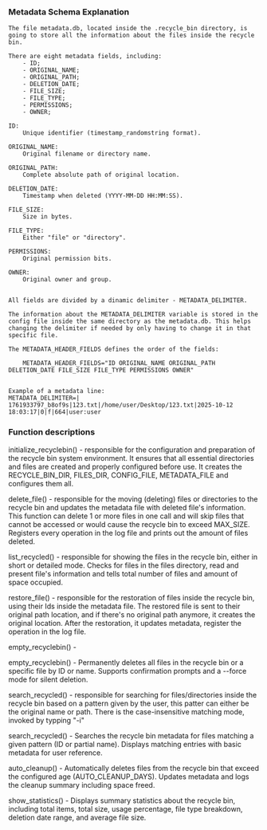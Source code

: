 ### Metadata Schema Explanation

    The file metadata.db, located inside the .recycle_bin directory, is going to store all the information about the files inside the recycle bin.

    There are eight metadata fields, including:
        - ID;
        - ORIGINAL_NAME;
        - ORIGINAL_PATH;
        - DELETION_DATE;
        - FILE_SIZE;
        - FILE_TYPE;
        - PERMISSIONS;
        - OWNER;

    ID:
        Unique identifier (timestamp_randomstring format).

    ORIGINAL_NAME:
        Original filename or directory name.

    ORIGINAL_PATH:
        Complete absolute path of original location.

    DELETION_DATE:
        Timestamp when deleted (YYYY-MM-DD HH:MM:SS).

    FILE_SIZE:
        Size in bytes.

    FILE_TYPE:
        Either "file" or "directory".

    PERMISSIONS:
        Original permission bits.

    OWNER:
        Original owner and group.

    
    All fields are divided by a dinamic delimiter - METADATA_DELIMITER.

    The information about the METADATA_DELIMITER variable is stored in the config file inside the same directory as the metadata.db. This helps changing the delimiter if needed by only having to change it in that specific file.

    The METADATA_HEADER_FIELDS defines the order of the fields:

        METADATA_HEADER_FIELDS="ID ORIGINAL_NAME ORIGINAL_PATH DELETION_DATE FILE_SIZE FILE_TYPE PERMISSIONS OWNER"


    Example of a metadata line:
    METADATA_DELIMITER=|
    1761933797_b8of9s|123.txt|/home/user/Desktop/123.txt|2025-10-12 18:03:17|0|f|664|user:user

### Function descriptions

initialize_recyclebin() - responsible for the configuration and preparation of the recycle bin system environment. It ensures that all essential directories and files are created and properly configured before use. It creates the RECYCLE_BIN_DIR, FILES_DIR, CONFIG_FILE, METADATA_FILE and configures them all.

delete_file() - responsible for the moving (deleting) files or directories to the recycle bin and updates the metadata file with deleted file's information. This function can delete 1 or more files in one call and will skip files that cannot be accessed or would cause the recycle bin to exceed MAX_SIZE. Registers every operation in the log file and prints out the amount of files deleted.

list_recycled() - responsible for showing the files in the recycle bin, either in short or detailed mode. Checks for files in the files directory, read and present file's information and tells total number of files and amount of space occupied.

restore_file() - responsible for the restoration of files inside the recycle bin, using their Ids inside the metadata file. The restored file is sent to their original path location, and if there's no original path anymore, it creates the original location. After the restoration, it updates metadata, register the operation in the log file.

empty_recyclebin() - 

empty_recyclebin() - Permanently deletes all files in the recycle bin or a specific file by ID or name. Supports confirmation prompts and a --force mode for silent deletion.

search_recycled() - responsible for searching for files/directories inside the recycle bin based on a pattern given by the user, this patter can either be the original name or path. There is the case-insensitive matching mode, invoked by typping "-i"

search_recycled() - Searches the recycle bin metadata for files matching a given pattern (ID or partial name). Displays matching entries with basic metadata for user reference.

auto_cleanup() - Automatically deletes files from the recycle bin that exceed the configured age (AUTO_CLEANUP_DAYS). Updates metadata and logs the cleanup summary including space freed.

show_statistics() - Displays summary statistics about the recycle bin, including total items, total size, usage percentage, file type breakdown, deletion date range, and average file size.